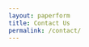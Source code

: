 ```yaml
---
layout: paperform
title: Contact Us
permalink: /contact/
---
```


<div data-paperform-id="contacttravisspark"></div><script>(function() {var script = document.createElement('script'); script.src = "https://paperform.co/__embed.min.js"; document.body.appendChild(script); })()</script>